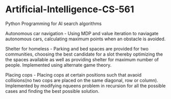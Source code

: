 # Artificial-Intelligence-CS-561
Python Programming for AI search algorithms

Autonomous car navigation - Using MDP and value iteration to naviagate autonomous cars, calculating maximum points when an obstacle is avoided.

Shelter for homeless - Parking and bed spaces are provided for two communities, choosing the best candidate for a slot thereby optimizing the the spaces available as well as providing shelter for maximum number of people. Implemented using alternate game theory.

Placing cops - Placing cops at certain positions such that avaoid collisions(no two cops are placed on the same diagonal, row or column). Implemented by modifying nqueens problem in recursion for all the possible cases and finding the best possible solution.
